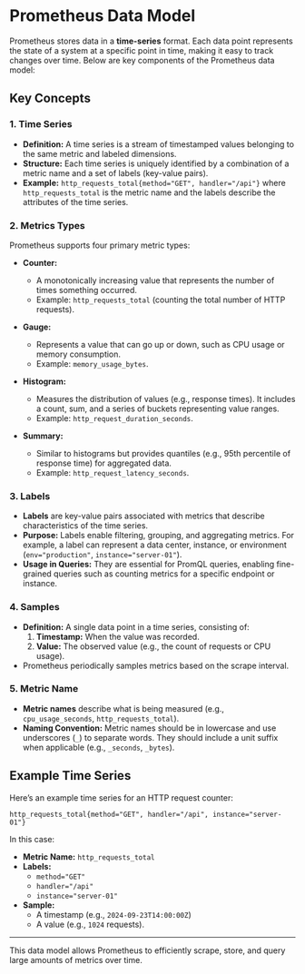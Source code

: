 # Prometheus Data Model

Prometheus stores data in a **time-series** format. Each data point represents the state of a system at a specific point in time, making it easy to track changes over time. Below are key components of the Prometheus data model:

## Key Concepts

### 1. **Time Series**
- **Definition:** A time series is a stream of timestamped values belonging to the same metric and labeled dimensions.
- **Structure:** Each time series is uniquely identified by a combination of a metric name and a set of labels (key-value pairs).
- **Example:** `http_requests_total{method="GET", handler="/api"}` where `http_requests_total` is the metric name and the labels describe the attributes of the time series.

### 2. **Metrics Types**
Prometheus supports four primary metric types:

- **Counter:**
  - A monotonically increasing value that represents the number of times something occurred.
  - Example: `http_requests_total` (counting the total number of HTTP requests).
  
- **Gauge:**
  - Represents a value that can go up or down, such as CPU usage or memory consumption.
  - Example: `memory_usage_bytes`.
  
- **Histogram:**
  - Measures the distribution of values (e.g., response times). It includes a count, sum, and a series of buckets representing value ranges.
  - Example: `http_request_duration_seconds`.
  
- **Summary:**
  - Similar to histograms but provides quantiles (e.g., 95th percentile of response time) for aggregated data.
  - Example: `http_request_latency_seconds`.

### 3. **Labels**
- **Labels** are key-value pairs associated with metrics that describe characteristics of the time series.
- **Purpose:** Labels enable filtering, grouping, and aggregating metrics. For example, a label can represent a data center, instance, or environment (`env="production"`, `instance="server-01"`).
- **Usage in Queries:** They are essential for PromQL queries, enabling fine-grained queries such as counting metrics for a specific endpoint or instance.

### 4. **Samples**
- **Definition:** A single data point in a time series, consisting of:
  1. **Timestamp:** When the value was recorded.
  2. **Value:** The observed value (e.g., the count of requests or CPU usage).
- Prometheus periodically samples metrics based on the scrape interval.

### 5. **Metric Name**
- **Metric names** describe what is being measured (e.g., `cpu_usage_seconds`, `http_requests_total`).
- **Naming Convention:** Metric names should be in lowercase and use underscores (`_`) to separate words. They should include a unit suffix when applicable (e.g., `_seconds`, `_bytes`).

## Example Time Series

Here’s an example time series for an HTTP request counter:
```
http_requests_total{method="GET", handler="/api", instance="server-01"}
```
In this case:
- **Metric Name:** `http_requests_total`
- **Labels:** 
  - `method="GET"`
  - `handler="/api"`
  - `instance="server-01"`
- **Sample:** 
  - A timestamp (e.g., `2024-09-23T14:00:00Z`)
  - A value (e.g., `1024` requests).
---

This data model allows Prometheus to efficiently scrape, store, and query large amounts of metrics over time.
